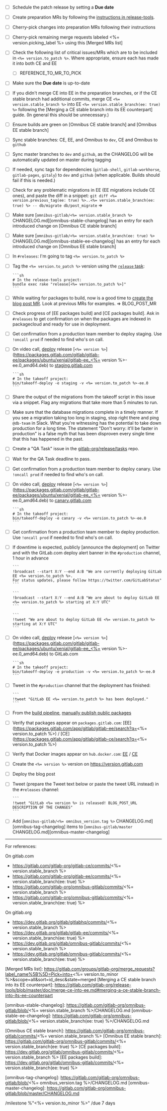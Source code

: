 - [ ] Schedule the patch release by setting a **Due date**

- [ ] Create preparation MRs by following the [instructions in release-tools](https://gitlab.com/gitlab-org/release-tools/blob/master/doc/picking-into-merge-requests.md).

- [ ] Cherry-pick changes into preparation MRs following their instructions

- [ ] Cherry-pick remaining merge requests labeled <%= version.picking_label %> using this [Merged MRs list]

- [ ] Check the following list of critical issues/MRs which are to be included in `<%= version.to_patch %>`. Where appropriate, ensure each has made it into both CE and EE
  
  - [ ] REFERENCE_TO_MR_TO_PICK

- [ ] Make sure the **Due date** is up-to-date

- [ ] If you didn't merge CE into EE in the preparation branches, or if the CE stable branch had additional commits, merge CE `<%= version.stable_branch %>` into EE `<%= version.stable_branch(ee: true) %>` following the [Merging a CE stable branch into its EE counterpart] guide. (In general this should be unnecessary.)

- [ ] Ensure builds are green on [Omnibus CE stable branch] and [Omnibus EE stable branch]

- [ ] Sync stable branches: CE, EE, and Omnibus to `dev`, CE and Omnibus to `github`

- [ ] Sync master branches to `dev` and `github`, as the CHANGELOG will be automatically updated on master during tagging

- [ ] If needed, sync tags for dependencies (`gitlab-shell`, `gitlab-workhorse`, `gitlab-pages`, `gitaly`) to `dev` and `github` (when applicable. Builds should fail if this is needed.)

- [ ] Check for any problematic migrations in EE (EE migrations include CE ones), and paste the diff in a snippet: `git diff <%= version.previous_tag(ee: true) %>..<%= version.stable_branch(ee: true) %> -- db/migrate db/post_migrate` =>

- [ ] Make sure [`omnibus-gitlab/<%= version.stable_branch %>` CHANGELOG.md][omnibus-stable-changelog] has an entry for each introduced change on [Omnibus CE stable branch]

- [ ] Make sure [`omnibus-gitlab/<%= version.stable_branch(ee: true) %>` CHANGELOG.md][omnibus-stable-ee-changelog] has an entry for each introduced change on [Omnibus EE stable branch]

- [ ] In `#releases`: I'm going to tag `<%= version.to_patch %>`

- [ ] Tag the `<%= version.to_patch %>` version using the [`release` task]:

      ```sh
      # In the release-tools project:
      bundle exec rake "release[<%= version.to_patch %>]"
      ```

- [ ] While waiting for packages to build, now is a good time to [create the blog post MR]. Look at previous MRs for examples. => BLOG_POST_MR

- [ ] Check progress of [EE packages build] and [CE packages build]. Ask in `#releases` to get confirmation on when the packages are indexed in packagecloud and ready for use in deployment.

- [ ] Get confirmation from a production team member to deploy staging. Use `!oncall prod` if needed to find who's on call.

- [ ] On video call, [deploy] release [`<%= version %>`](https://packages.gitlab.com/gitlab/gitlab-ee/packages/ubuntu/xenial/gitlab-ee_<%= version %>-ee.0_amd64.deb) to [staging.gitlab.com]

      ```sh
      # In the takeoff project:
      bin/takeoff-deploy -e staging -v <%= version.to_patch %>-ee.0
      ```

- [ ] Share the output of the migrations from the takeoff script in this issue via a snippet. Flag any migrations that take more than 5 minutes to run.

- [ ] Make sure that the database migrations complete in a timely manner. If you see a migration taking too long in staging, stop right there and ping `@db-team` in Slack. What you're witnessing has the potential to take down production for a long time. The statement "Don't worry: it'll be faster in production" is a false myth that has been disproven every single time that this has happened in the past.

- [ ] Create a "QA Task" issue in the [gitlab-org/release/tasks](https://gitlab.com/gitlab-org/release/tasks) repo.

- [ ] Wait for the QA Task deadline to pass.

- [ ] Get confirmation from a production team member to deploy canary. Use `!oncall prod` if needed to find who's on call.

- [ ] On video call, [deploy] release [`<%= version %>`](https://packages.gitlab.com/gitlab/gitlab-ee/packages/ubuntu/xenial/gitlab-ee_<%= version %>-ee.0_amd64.deb) to [canary.gitlab.com]

      ```sh
      # In the takeoff project:
      bin/takeoff-deploy -e canary -v <%= version.to_patch %>-ee.0
      ```

- [ ] Get confirmation from a production team member to deploy production. Use `!oncall prod` if needed to find who's on call.

- [ ] If downtime is expected, publicly [announce the deployment] on Twitter and with the GitLab.com deploy alert banner in the `#production` channel, 1 hour in advance

      ```
      !broadcast --start X:Y --end A:B "We are currently deploying GitLab EE <%= version.to_patch %>.
      For status updates, please follow https://twitter.com/GitLabStatus"
      ```

      ```
      !broadcast --start X:Y --end A:B "We are about to deploy GitLab EE <%= version.to_patch %> starting at X:Y UTC"
      ```

      ```
      !tweet "We are about to deploy GitLab EE <%= version.to_patch %> starting at X:Y UTC"
      ```

- [ ] On video call, [deploy] release [`<%= version %>`](https://packages.gitlab.com/gitlab/gitlab-ee/packages/ubuntu/xenial/gitlab-ee_<%= version %>-ee.0_amd64.deb) to GitLab.com

      ```sh
      # In the takeoff project:
      bin/takeoff-deploy -e production -v <%= version.to_patch %>-ee.0
      ```

- [ ] Tweet in the `#production` channel that the deployment has finished:

      ```
      !tweet "GitLab EE <%= version.to_patch %> has been deployed."
      ```

- [ ] From the [build pipeline], [manually publish public packages]

- [ ] Verify that packages appear on `packages.gitlab.com`: [EE](https://packages.gitlab.com/app/gitlab/gitlab-ee/search?q=<%= version.to_patch %>) / [CE](https://packages.gitlab.com/app/gitlab/gitlab-ce/search?q=<%= version.to_patch %>)

- [ ] Verify that Docker images appear on `hub.docker.com`: [EE](https://hub.docker.com/r/gitlab/gitlab-ee/tags) / [CE](https://hub.docker.com/r/gitlab/gitlab-ce/tags)

- [ ] Create the `<%= version %>` version on https://version.gitlab.com

- [ ] Deploy the blog post

- [ ] Tweet (prepare the Tweet text below or paste the tweet URL instead) in the `#releases` channel:

      ```
      !tweet "GitLab <%= version %> is released! BLOG_POST_URL DESCRIPTION OF THE CHANGES"
      ```

- [ ] Add [`omnibus-gitlab/<%= omnibus_version.tag %>` CHANGELOG.md][omnibus-tag-changelog] items to [`omnibus-gitlab/master` CHANGELOG.md][omnibus-master-changelog]

---

For references:

On gitlab.com

- https://gitlab.com/gitlab-org/gitlab-ce/commits/<%= version.stable_branch %>
- https://gitlab.com/gitlab-org/gitlab-ee/commits/<%= version.stable_branch(ee: true) %>
- https://gitlab.com/gitlab-org/omnibus-gitlab/commits/<%= version.stable_branch %>
- https://gitlab.com/gitlab-org/omnibus-gitlab/commits/<%= version.stable_branch(ee: true) %>

On gitlab.org

- https://dev.gitlab.org/gitlab/gitlabhq/commits/<%= version.stable_branch %>
- https://dev.gitlab.org/gitlab/gitlab-ee/commits/<%= version.stable_branch(ee: true) %>
- https://dev.gitlab.org/gitlab/omnibus-gitlab/commits/<%= version.stable_branch %>
- https://dev.gitlab.org/gitlab/omnibus-gitlab/commits/<%= version.stable_branch(ee: true) %>

[Merged MRs list]: https://gitlab.com/groups/gitlab-org/merge_requests?label_name%5B%5D=Pick+into+<%= version.to_minor %>&scope=all&sort=id_desc&state=merged
[Merging a CE stable branch into its EE counterpart]: https://gitlab.com/gitlab-org/release-tools/blob/master/doc/merge-ce-into-ee.md#merging-a-ce-stable-branch-into-its-ee-counterpart

[omnibus-stable-changelog]: https://gitlab.com/gitlab-org/omnibus-gitlab/blob/<%= version.stable_branch %>/CHANGELOG.md
[omnibus-stable-ee-changelog]: https://gitlab.com/gitlab-org/omnibus-gitlab/blob/<%= version.stable_branch(ee: true) %>/CHANGELOG.md

[Omnibus CE stable branch]: https://gitlab.com/gitlab-org/omnibus-gitlab/commits/<%= version.stable_branch %>
[Omnibus EE stable branch]: https://gitlab.com/gitlab-org/omnibus-gitlab/commits/<%= version.stable_branch(ee: true) %>
[CE packages build]: https://dev.gitlab.org/gitlab/omnibus-gitlab/commits/<%= version.stable_branch %>
[EE packages build]: https://dev.gitlab.org/gitlab/omnibus-gitlab/commits/<%= version.stable_branch(ee: true) %>

[omnibus-tag-changelog]: https://gitlab.com/gitlab-org/omnibus-gitlab/blob/<%= omnibus_version.tag %>/CHANGELOG.md
[omnibus-master-changelog]: https://gitlab.com/gitlab-org/omnibus-gitlab/blob/master/CHANGELOG.md

[`release` task]: https://gitlab.com/gitlab-org/release-tools/blob/master/doc%2Frake-tasks.md#releaseversion

[deploy]: https://gitlab.com/gitlab-org/takeoff#deploying-gitlab
[staging.gitlab.com]: https://staging.gitlab.com/
[canary.gitlab.com]: https://canary.gitlab.com/

[announce the deploy]: https://gitlab.com/gitlab-org/takeoff#announce-the-deployment

[manually publish public packages]: https://gitlab.com/gitlab-org/release-tools/blob/master/doc/publishing-packages.md
[build pipeline]: https://dev.gitlab.org/gitlab/omnibus-gitlab/pipelines?scope=tags

[create the blog post MR]: https://about.gitlab.com/handbook/marketing/blog/release-posts/#release-posts

/milestone %"<%= version.to_minor %>"
/due 7 days
